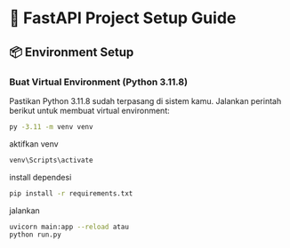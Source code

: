 # 🚀 FastAPI Project Setup Guide

## 📦 Environment Setup

### Buat Virtual Environment (Python 3.11.8)
Pastikan Python 3.11.8 sudah terpasang di sistem kamu. Jalankan perintah berikut untuk membuat virtual environment:

```bash
py -3.11 -m venv venv
```

aktifkan venv

```bash
venv\Scripts\activate
```

install dependesi

```bash
pip install -r requirements.txt
```

jalankan 

```bash
uvicorn main:app --reload atau
python run.py
